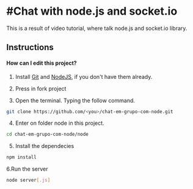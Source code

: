 #Chat with node.js and socket.io
======================

This is a result of video tutorial, where talk node.js and socket.io library.

## Instructions

#### How can I edit this project?

1. Install [Git](http://git-scm.com/downloads) and [NodeJS](http://nodejs.org/download/), if you don't have them already.

2. Press in fork project

3. Open the terminal. Typing the follow command.

```bash
git clone https://github.com/<you>/chat-em-grupo-com-node.git
```
4. Enter on folder node in this project.

```bash
cd chat-em-grupo-com-node/node
```
5. Install the dependecies

```bash
npm install
```

6.Run the server
```bash
node server[.js]
```
